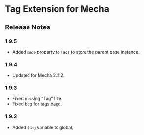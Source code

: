 Tag Extension for Mecha
=======================

Release Notes
-------------

### 1.9.5

 - Added `page` property to `Tags` to store the parent page instance.

### 1.9.4

 - Updated for Mecha 2.2.2.

### 1.9.3

 - Fixed missing “Tag” title.
 - Fixed bug for tags page.

### 1.9.2

 - Added `$tag` variable to global.
